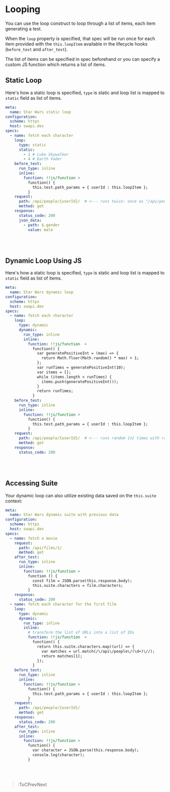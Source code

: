 # Looping

You can use the loop construct to loop through a list of items, each item generating a test.

When the `loop` property is specified, that spec will be run once for each item provided with the `this.loopItem` available in the lifecycle hooks (`before_test` and `after_test`).

The list of items can be specified in spec beforehand or you can specify a custom JS function which returns a list of items.

## Static Loop

Here's how a static loop is specified, `type` is static and loop list is mapped to `static` field as list of items.

```yaml | specs/star-wars-static-loop.yml
meta:
  name: Star Wars static loop
configuration:
  scheme: https
  host: swapi.dev
specs:
  - name: fetch each character
    loop:
      type: static
      static:
        - 1 # Luke Skywalker
        - 4 # Darth Vader
    before_test:
      run_type: inline
      inline:
        function: !!js/function >
          function() {
            this.test.path_params = { userId : this.loopItem };
          }
    request:
      path: /api/people/{userId}/  # <--- runs twice: once as "/api/people/1/" and once as "/api/people/4"
      method: get
    response:
      status_code: 200
      json_data:
        - path: $.gender
          value: male
```

<br><br>

## Dynamic Loop Using JS

Here's how a static loop is specified, `type` is static and loop list is mapped to `static` field as list of items.

```yaml | specs/star-wars-dynamic-loop.yml
meta:
  name: Star Wars dynamic loop
configuration:
  scheme: https
  host: swapi.dev
specs:
  - name: fetch each character
    loop:
      type: dynamic
      dynamic:
        run_type: inline
        inline:
          function: !!js/function  >
            function() {
              var generatePositiveInt = (max) => {
                return Math.floor(Math.random() * max) + 1;
              };
              var runTimes = generatePositiveInt(10);
              var items = [];
              while (items.length < runTimes) {
                items.push(generatePositiveInt());
              }
              return runTimes;
            }
    before_test:
      run_type: inline
      inline:
        function: !!js/function >
          function() {
            this.test.path_params = { userId : this.loopItem };
          }
    request:
      path: /api/people/{userId}/  # <--- runs random {n} times with random ID between 1 to 100
      method: get
    response:
      status_code: 200
```

<br><br>

## Accessing Suite

Your dynamic loop can also utilize existing data saved on the `this.suite` context:

```yaml | star-wars-suite-w-previous-data.yml
meta:
  name: Star Wars dynamic suite with previous data
configuration:
  scheme: https
  host: swapi.dev
specs:
  - name: fetch a movie
    request:
      path: /api/films/1/
      method: get
    after_test:
      run_type: inline
      inline:
        function: !!js/function >
          function () {
            const film = JSON.parse(this.response.body);
            this.suite.characters = film.characters;
          }
    response:
      status_code: 200
  - name: fetch each character for the first film
    loop:
      type: dynamic
      dynamic:
        run_type: inline
        inline:
          # transform the list of URLs into a list of IDs
          function: !!js/function  >
            function() {
              return this.suite.characters.map((url) => {
                var matches = url.match(/\/api\/people\/(\d+)\//);
                return matches[1];
              });
            }
    before_test:
      run_type: inline
      inline:
        function: !!js/function >
          function() {
            this.test.path_params = { userId : this.loopItem };
          }
    request:
      path: /api/people/{userId}/
      method: get
    response:
      status_code: 200
    after_test:
      run_type: inline
      inline:
        function: !!js/function >
          function() {
            var character = JSON.parse(this.response.body);
            console.log(character);
          }
```

<br><br>


> :ToCPrevNext